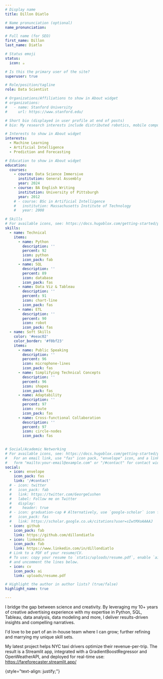 ```yaml
---
# Display name
title: Dillon Diatlo

# Name pronunciation (optional)
name_pronunciation:

# Full name (for SEO)
first_name: Dillon
last_name: Diatlo

# Status emoji
status:
  icon: ☕️

# Is this the primary user of the site?
superuser: true

# Role/position/tagline
role: Data Scientist

# Organizations/Affiliations to show in About widget
# organizations:
#   - name: Stanford University
#     url: https://www.stanford.edu/

# Short bio (displayed in user profile at end of posts)
# bio: My research interests include distributed robotics, mobile computing and programmable matter.

# Interests to show in About widget
interests:
  - Machine Learning
  - Artificial Intelligence
  - Prediction and Forecasting

# Education to show in About widget
education:
  courses:
    - course: Data Science Immersive
      institution: General Assembly
      year: 2024
    - course: BA English Writing
      institution: University of Pittsburgh
      year: 2012
    # - course: BSc in Artificial Intelligence
    #   institution: Massachusetts Institute of Technology
    #   year: 2008

# Skills
# For available icons, see: https://docs.hugoblox.com/getting-started/page-builder/#icons
skills:
  - name: Technical
    items:
      - name: Python
        description: ''
        percent: 92
        icon: python
        icon_pack: fab
      - name: SQL
        description: ''
        percent: 89
        icon: database
        icon_pack: fas
      - name: Data Viz & Tableau
        description: ''
        percent: 91
        icon: chart-line
        icon_pack: fas
      - name: ETL
        description: ''
        percent: 90
        icon: robot
        icon_pack: fas
  - name: Soft Skills
    color: '#eeac02'
    color_border: '#f0bf23'
    items:
      - name: Public Speaking
        description: ''
        percent: 96
        icon: microphone-lines
        icon_pack: fas
      - name: Simplifying Technical Concepts
        description: ''
        percent: 96
        icon: shapes
        icon_pack: fas
      - name: Adaptability
        description: ''
        percent: 97
        icon: route
        icon_pack: fas
      - name: Cross-functional Collaboration
        description: ''
        percent: 97
        icon: circle-nodes
        icon_pack: fas
        

# Social/Academic Networking
# For available icons, see: https://docs.hugoblox.com/getting-started/page-builder/#icons
#   For an email link, use "fas" icon pack, "envelope" icon, and a link in the
#   form "mailto:your-email@example.com" or "/#contact" for contact widget.
social:
  - icon: envelope
    icon_pack: fas
    link: '/#contact'
  # - icon: twitter
  #   icon_pack: fab
  #   link: https://twitter.com/GeorgeCushen
  #   label: Follow me on Twitter
  #   display:
  #     header: true
  # - icon: graduation-cap # Alternatively, use `google-scholar` icon from `ai` icon pack
  #   icon_pack: fas
  #   link: https://scholar.google.co.uk/citations?user=sIwtMXoAAAAJ
  - icon: github
    icon_pack: fab
    link: https://github.com/dillondiatlo
  - icon: linkedin
    icon_pack: fab
    link: https://www.linkedin.com/in/dillondiatlo
  # Link to a PDF of your resume/CV.
  # To use: copy your resume to `static/uploads/resume.pdf`, enable `ai` icons in `params.yaml`,
  # and uncomment the lines below.
  - icon: cv
    icon_pack: ai
    link: uploads/resume.pdf

# Highlight the author in author lists? (true/false)
highlight_name: true

---
```


I bridge the gap between science and creativity. By leveraging my 10+ years of creative advertising experience with my expertise in Python, SQL, Tableau, data analysis, data modeling and more, I deliver results-driven insights and compelling narratives.

I'd love to be part of an in-house team where I can grow; further refining and marrying my unique skill sets.

My latest project helps NYC taxi drivers optimize their revenue-per-trip. The result is a Streamlit app, integrated with a GradientBoostRegressor and OpenWeatherAPI, and deployed for real-time use: https://fareforecaster.streamlit.app/

{style="text-align: justify;"}

